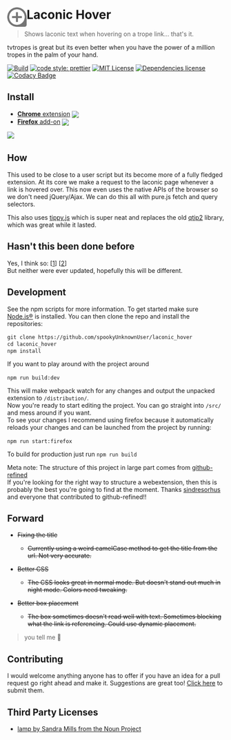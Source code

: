 # <img src="media/icon.svg" width="45" align="left"> Laconic Hover

[link-cws]: https://chrome.google.com/webstore/detail/laconic-hover/ignndocldlheghlflchdbokagecncgmm "Version published on Chrome Web Store"

[link-amo]: https://addons.mozilla.org/en-US/firefox/addon/laconic-hover/ "Version published on Mozilla Add-ons"


> Shows laconic text when hovering on a trope link... that's it.

tvtropes is great but its even better when you have the power of a million tropes in the palm of your hand.

<p>

  [![Build](https://travis-ci.com/spookyUnknownUser/laconic_hover.svg?token=PJHXpbDxewtgA5uyyPPy&branch=master)](https://travis-ci.com/spookyUnknownUser/laconic_hover)
  [![code style: prettier](https://img.shields.io/badge/code_style-prettier-ff69b4.svg?style)](https://github.com/prettier/prettier)
  [![MIT License](https://img.shields.io/badge/license-MIT-brightgreen.svg)](LICENSE)
  [![Dependencies license](https://david-dm.org/spookyUnknownUser/laconic_hover.svg)](https://david-dm.org/spookyUnknownUser/laconic_hover)
  [![Codacy Badge](https://api.codacy.com/project/badge/Grade/e28d68962dd9405cb80f3490d74eaad7)](https://www.codacy.com/app/spookyUnknownUser/laconic_hover?utm_source=github.com&amp;utm_medium=referral&amp;utm_content=spookyUnknownUser/laconic_hover&amp;utm_campaign=Badge_Grade)

</p>

## Install

-   [**Chrome** extension][link-cws] [<img valign="middle" src="https://img.shields.io/chrome-web-store/v/ignndocldlheghlflchdbokagecncgmm.svg?label=%20">][link-cws]
-   [**Firefox** add-on][link-amo] [<img valign="middle" src="https://img.shields.io/amo/v/laconic-hover.svg?label=%20">][link-amo]

<p align = "left">
    <img width="750" src="https://user-images.githubusercontent.com/16196262/48306356-c8d67b80-e53f-11e8-94fb-6564224b73a3.gif">
</p>

## How

This used to be close to a user script but its become more of a fully fledged extension. At its core we make a request to the laconic page whenever a link is hovered over. This now even uses the native APIs of the browser so we don't need jQuery/Ajax. We can do this all with pure.js fetch and query selectors.

This also uses [tippy.js](https://atomiks.github.io/tippyjs/) which is super neat and replaces the old [qtip2](http://qtip2.com/) library, which was great while it lasted.

## Hasn't this been done before

Yes, I think so:
\[[1](http://userscripts-mirror.org/scripts/show/130346)]
\[[2](https://chrome.google.com/webstore/detail/tropes-helper-beta/nbmecnaokkbfonmbplonmnekhiklkjlm)]  
But neither were ever updated, hopefully this will be different.

## Development

See the npm scripts for more information. To get started make sure [Node.js®](https://nodejs.org/en/) is installed. You can then clone the repo and install the repositories:

```shell
git clone https://github.com/spookyUnknownUser/laconic_hover
cd laconic_hover
npm install
```

If you want to play around with the project around

`npm run build:dev`

This will make webpack watch for any changes and output the unpacked extension to `/distribution/`.  
Now you're ready to start editing the project. You can go straight into `/src/` and mess around if you want.  
To see your changes I recommend using firefox because it automatically reloads your changes and can be launched from the project by running:

`npm run start:firefox`

To build for production just run `npm run build`

Meta note: The structure of this project in large part comes from [github-refined](https://github.com/sindresorhus/refined-github/tree/65fd58a1f1505ff348e3a9111ccda1236c3b563f)  
If you're looking for the right way to structure a webextension, then this is probably the best you're going to find at the moment. Thanks [sindresorhus](https://github.com/sindresorhus/refined) and everyone that contributed to github-refined!!

## Forward

-   ~~Fixing the title~~
    -   ~~Currently using a weird camelCase method to get the title from the url. Not very accurate.~~

-   ~~Better CSS~~
    -   ~~The CSS looks great in normal mode. But doesn't stand out much in night mode. Colors need tweaking.~~

-   ~~Better box placement~~
    -   ~~The box sometimes doesn't read well with text. Sometimes blocking what the link is referencing. Could use dynamic placement.~~

> you tell me 🌯

## Contributing

I would welcome anything anyone has to offer if you have an idea for a pull request go right ahead and make it. Suggestions are great too! [Click here](https://github.com/spookyUnknownUser/laconic_hover/issues/new) to submit them.

## Third Party Licenses

-   [lamp by Sandra Mills from the Noun Project](https://thenounproject.com/search/?q=lamp+shade&i=121407)
